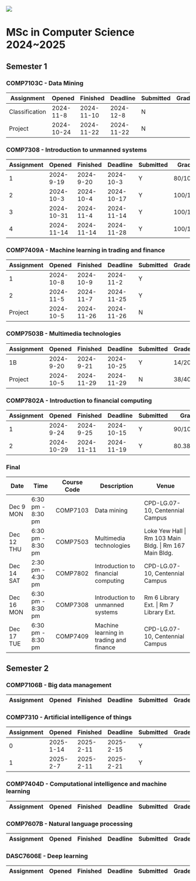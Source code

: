 ![](https://pokfield.hku.hk/content/uploads/2021/04/University_of_Hong_Kong-Logo.wine_-e1615528764350-1024x197-1.png)

# **MSc in Computer Science 2024~2025**
## Semester 1
### COMP7103C - Data Mining
| Assignment     | Opened     | Finished   | Deadline   | Submitted | Grade |
| -------------- | ---------- | ---------- | ---------- | --------- | ----- |
| Classification | 2024-11-8  | 2024-11-10 | 2024-12-8  | N         |       |
| Project        | 2024-10-24 | 2024-11-22 | 2024-11-22 | N         |       |

### COMP7308  - Introduction to unmanned systems

| Assignment | Opened     | Finished   | Deadline   | Submitted | Grade   |
| ---------- | ---------- | ---------- | ---------- | --------- | ------- |
| 1          | 2024-9-19  | 2024-9-20  | 2024-10-3  | Y         | 80/100  |
| 2          | 2024-10-3  | 2024-10-4  | 2024-10-17 | Y         | 100/100 |
| 3          | 2024-10-31 | 2024-11-4  | 2024-11-14 | Y         | 100/100 |
| 4          | 2024-11-14 | 2024-11-14 | 2024-11-28 | Y         | 100/100 |

### COMP7409A - Machine learning in trading and finance

| Assignment | Opened    | Finished   | Deadline   | Submitted | Grade |
| ---------- | --------- | ---------- | ---------- | --------- | ----- |
| 1          | 2024-10-8 | 2024-10-9  | 2024-11-2  | Y         |       |
| 2          | 2024-11-5 | 2024-11-7  | 2024-11-25 | Y         |       |
| Project    | 2024-10-5 | 2024-11-26 | 2024-11-26 | N         |       |

### COMP7503B - Multimedia technologies

| Assignment | Opened    | Finished   | Deadline   | Submitted | Grade |
| ---------- | --------- | ---------- | ---------- | --------- | ----- |
| 1B         | 2024-9-20 | 2024-9-21  | 2024-10-25 | Y         | 14/20 |
| Project    | 2024-10-5 | 2024-11-29 | 2024-11-29 | N         | 38/40 |

### COMP7802A - Introduction to financial computing

| Assignment | Opened     | Finished   | Deadline   | Submitted | Grade     |
| ---------- | ---------- | ---------- | ---------- | --------- | --------- |
| 1          | 2024-9-24  | 2024-9-25  | 2024-10-15 | Y         | 90/100    |
| 2          | 2024-10-29 | 2024-11-11 | 2024-11-19 | Y         | 80.38/100 |

### Final
| Date       | Time              | Course Code | Description                             | Venue                                                   |
| ---------- | ----------------- | ----------- | --------------------------------------- | ------------------------------------------------------- |
| Dec 9 MON  | 6:30 pm - 8:30 pm | COMP7103    | Data mining                             | CPD-LG.07-10, Centennial Campus                         |
| Dec 12 THU | 6:30 pm - 8:30 pm | COMP7503    | Multimedia technologies                 | Loke Yew Hall \| Rm 103 Main Bldg. \| Rm 167 Main Bldg. |
| Dec 14 SAT | 2:30 pm - 4:30 pm | COMP7802    | Introduction to financial computing     | CPD-LG.07-10, Centennial Campus                         |
| Dec 16 MON | 6:30 pm - 8:30 pm | COMP7308    | Introduction to unmanned systems        | Rm 6 Library Ext. \| Rm 7 Library Ext.                  |
| Dec 17 TUE | 6:30 pm - 8:30 pm | COMP7409    | Machine learning in trading and finance | CPD-LG.07-10, Centennial Campus                         |

## Semester 2
### COMP7106B - Big data management
| Assignment | Opened | Finished | Deadline | Submitted | Grade |
| ---------- | ------ | -------- | -------- | --------- | ----- |

### COMP7310 - Artificial intelligence of things
| Assignment | Opened    | Finished  | Deadline  | Submitted | Grade |
| ---------- | --------- | --------- | --------- | --------- | ----- |
| 0          | 2025-1-14 | 2025-2-11 | 2025-2-15 | Y         |       |
| 1          | 2025-2-7  | 2025-2-11 | 2025-2-21 | Y         |       |

### COMP7404D - Computational intelligence and machine learning
| Assignment | Opened | Finished | Deadline | Submitted | Grade |
| ---------- | ------ | -------- | -------- | --------- | ----- |
### COMP7607B - Natural language processing
| Assignment | Opened | Finished | Deadline | Submitted | Grade |
| ---------- | ------ | -------- | -------- | --------- | ----- |
### DASC7606E - Deep learning
| Assignment | Opened | Finished | Deadline | Submitted | Grade |
| ---------- | ------ | -------- | -------- | --------- | ----- |

